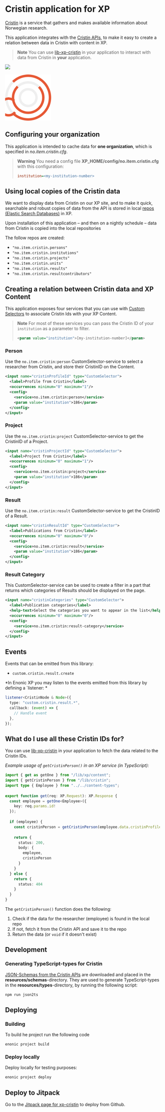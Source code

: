 # Cristin application for XP

[Cristin](https://www.cristin.no) is a service that gathers and makes available information about Norwegian research.

This application integrates with the [Cristin APIs](https://api.cristin.no/v2/doc/index.html), to make it easy to create
a relation between data in Cristin with content in XP.

 > **Note** You can use [lib-xp-cristin](https://github.com/ItemConsulting/lib-xp-cristin) in your application to 
 > interact with data from Cristin in **your** application.
 
[![](https://jitpack.io/v/no.item/xp-cristin.svg)](https://jitpack.io/#no.item/xp-cristin)

<img src="https://github.com/ItemConsulting/xp-cristin/raw/main/docs/icon.svg?sanitize=true" width="150">

## Configuring your organization

This application is intended to cache data for **one organization**, which is specified in *no.item.cristin.cfg*.

 > **Warning** You need a config file **XP_HOME/config/no.item.cristin.cfg** with this configuration:
 > ```ini
 > institution=<my-institution-number>
 > ```


## Using local copies of the Cristin data

We want to display data from Cristin on our XP site, and to make it quick, searchable and robust copies of data from the
API is stored in local [repos (Elastic Search Databases)](https://developer.enonic.com/docs/xp/stable/api/lib-repo) in XP.

Upon installation of this application – and then on a nightly schedule – data from Cristin is copied into the local repositories

The follow repos are created:
- `"no.item.cristin.persons"`
- `"no.item.cristin.institutions"`
- `"no.item.cristin.projects"`
- `"no.item.cristin.units"`
- `"no.item.cristin.results"`
- `"no.item.cristin.resultcontributors"`

## Creating a relation between Cristin data and XP Content

This application exposes four services that you can use with [Custom Selectors](https://developer.enonic.com/docs/xp/stable/cms/input-types#customselector) to associate Cristin Ids with your XP Content.

 > **Note** For most of these services you can pass the Cristin ID of your `institution` as a parameter to filter.
 > ```xml
 > <param value="institution">[my-institution-number]</param>
 > ``` 

### Person

Use the `no.item.cristin:person` CustomSelector-service to select a researcher from Cristin, and store their CristinID on the Content.

```xml
<input name="cristinProfileId" type="CustomSelector">
  <label>Profile from Cristin</label>
  <occurrences minimum="0" maximum="1"/>
  <config>
    <service>no.item.cristin:person</service>
    <param value="institution">186</param>
  </config>
</input>
```

### Project
Use the `no.item.cristin:project` CustomSelector-service to get the CristinID of a Project.

```xml
<input name="cristinProjectId" type="CustomSelector">
  <label>Project from Cristin</label>
  <occurrences minimum="0" maximum="1"/>
  <config>
    <service>no.item.cristin:project</service>
    <param value="institution">186</param>
  </config>
</input>
```

### Result

Use the `no.item.cristin:result` CustomSelector-service to get the CristinID of a Result.

```xml
<input name="cristinResultId" type="CustomSelector">
  <label>Publications from Cristin</label>
  <occurrences minimum="0" maximum="0"/>
  <config>
    <service>no.item.cristin:result</service>
    <param value="institution">186</param>
  </config>
</input>
```

### Result Category

This CustomSelector-service can be used to create a filter in a part that returns which categories of Results should be displayed on the page.

```xml
<input name="cristinCategories" type="CustomSelector">
  <label>Publication categories</label>
  <help-text>Select the categories you want to appear in the list</help-text>
  <occurrences minimum="0" maximum="0"/>
  <config>
    <service>no.item.cristin:result-category</service>
  </config>
</input>
```

## Events

Events that can be emitted from this library:

- `custom.cristin.result.create`

*In Enonic XP you may listen to the events emitted from this library by defining a `listener: *
```typescript
listener<CristinNode & Node>({
  type: "custom.cristin.result.*",
  callback: (event) => {
    // Handle event
  },
});
```

## What do I use all these Cristin IDs for?

You can use [lib-xp-cristin](https://github.com/ItemConsulting/lib-xp-cristin) in your application to fetch the data 
related to the Cristin IDs.

*Example usage of `getCristinPerson()` in an XP service (in TypeScript):*

```typescript
import { get as getOne } from "/lib/xp/content";
import { getCristinPerson } from "/lib/cristin";
import type { Employee } from "../../content-types"; 

export function get(req: XP.Request): XP.Response {
  const employee = getOne<Employee>({
    key: req.params.id!
  });

  if (employee) {
    const cristinPerson = getCristinPerson(employee.data.cristinProfileId);
    
    return {
      status: 200,
      body: {
        employee,
        cristinPerson
      }
    }
  } else {
    return {
      status: 404
    }
  }
}
```

The `getCristinPerson()` function does the following:
 1. Check if the data for the researcher (employee) is found in the local repo
 2. If not, fetch it from the Cristin API and save it to the repo
 3. Return the data (or `void` if it doesn't exist)

## Development

### Generating TypeScript-types for Cristin

[JSON-Schemas from the Cristin APIs](https://api.cristin.no/v2/doc/json-schemas/) are downloaded and placed in the **resources/schemas**-directory.
They are used to generate TypeScript-types in the **resources/types**-directory, by running the following script:

```bash
npm run json2ts
```

## Deploying

### Building

To build he project run the following code

```bash
enonic project build
```

### Deploy locally

Deploy locally for testing purposes:

```bash
enonic project deploy
```

## Deploy to Jitpack

Go to the [Jitpack page for xp-cristin](https://jitpack.io/#no.item/xp-cristin) to deploy from Github.
